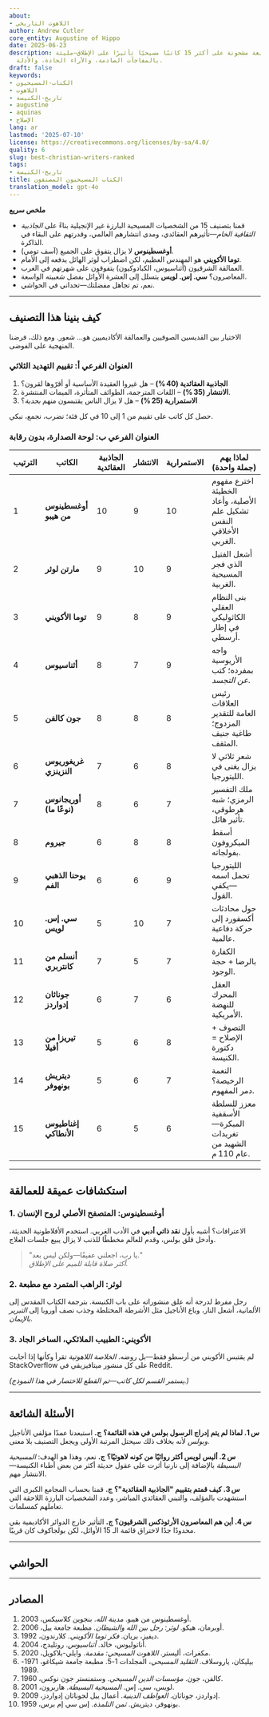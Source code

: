 ```yaml
---
about:
- اللاهوت التاريخي
author: Andrew Cutler
core_entity: Augustine of Hippo
date: 2025-06-23
description: نظرة سريعة مشحونة على أكثر 15 كاتبًا مسيحيًا تأثيرًا على الإطلاق—مليئة
  بالمفاجآت الصادمة، والآراء الحادة، والأدلة.
draft: false
keywords:
- الكتاب-المسيحيون
- اللاهوت
- تاريخ-الكنيسة
- augustine
- aquinas
- الإصلاح
lang: ar
lastmod: '2025-07-10'
license: https://creativecommons.org/licenses/by-sa/4.0/
quality: 6
slug: best-christian-writers-ranked
tags:
- تاريخ-الكنيسة
title: الكتاب المسيحيون المصنفون
translation_model: gpt-4o
---
```


**ملخص سريع**

- قمنا بتصنيف 15 من الشخصيات المسيحية البارزة غير الإنجيلية بناءً على *الجاذبية الثقافية الخام*—تأثيرهم العقائدي، ومدى انتشارهم العالمي، وقدرتهم على البقاء في الذاكرة. 
- **أوغسطينوس** لا يزال يتفوق على الجميع (آسف تومي). 
- **توما الأكويني** هو المهندس العظيم، لكن اضطراب لوثر الهائل يدفعه إلى الأمام. 
- العمالقة الشرقيون (أثناسيوس، الكبادوكيون) يتفوقون على شهرتهم في الغرب. 
- المعاصرون؟ **سي. إس. لويس** يتسلل إلى العشرة الأوائل بفضل شعبيته الواسعة. 
- نعم، تم تجاهل مفضلتك—تحداني في الحواشي. 

---

## كيف بنينا هذا التصنيف

الاختيار بين القديسين الصوفيين والعمالقة الأكاديميين هو... شعور. ومع ذلك، فرضنا المنهجية على الفوضى. 

### العنوان الفرعي أ: تقييم التهديد الثلاثي

1. **الجاذبية العقائدية (40 %)** – هل غيروا العقيدة الأساسية أو أقرّوها لقرون؟  
2. **الانتشار (35 %)** – اللغات المترجمة، الطوائف المتأثرة، الميمات المنتشرة.  
3. **الاستمرارية (25 %)** – هل لا يزال الناس يقتبسون منهم *بجدية*؟  

حصل كل كاتب على تقييم من 1 إلى 10 في كل فئة؛ نضرب، نجمع، نبكي.

### العنوان الفرعي ب: لوحة الصدارة، بدون رقابة

| الترتيب | الكاتب | الجاذبية العقائدية | الانتشار | الاستمرارية | لماذا يهم (جملة واحدة) |
|---------|--------|---------------------|----------|--------------|--------------------------|
| 1 | **أوغسطينوس من هيبو** | 10 | 9 | 10 | اخترع مفهوم الخطيئة الأصلية، وأعاد تشكيل علم النفس الأخلاقي الغربي. |
| 2 | **مارتن لوثر** | 9 | 10 | 9 | أشعل الفتيل الذي فجر المسيحية الغربية. |
| 3 | **توما الأكويني** | 9 | 8 | 9 | بنى النظام العقلي الكاثوليكي في إطار أرسطي. |
| 4 | **أثناسيوس** | 8 | 7 | 9 | واجه الأريوسية بمفرده؛ كتب *عن التجسد*. |
| 5 | **جون كالفن** | 8 | 8 | 8 | رئيس العلاقات العامة للتقدير المزدوج؛ طاغية جنيف المثقف. |
| 6 | **غريغوريوس النزينزي** | 7 | 6 | 8 | شعر ثلاثي لا يزال يغنى في الليتورجيا. |
| 7 | **أوريجانوس (نوعًا ما)** | 8 | 6 | 7 | ملك التفسير الرمزي؛ شبه هرطوقي، تأثير هائل. |
| 8 | **جيروم** | 6 | 8 | 8 | أسقط الميكروفون بفولجاته. |
| 9 | **يوحنا الذهبي الفم** | 6 | 6 | 9 | الليتورجيا تحمل اسمه—يكفي القول. |
| 10 | **سي. إس. لويس** | 5 | 10 | 7 | حول محادثات أكسفورد إلى حركة دفاعية عالمية. |
| 11 | **أنسلم من كانتربري** | 7 | 5 | 7 | الكفارة بالرضا + حجة الوجود. |
| 12 | **جوناثان إدواردز** | 6 | 7 | 6 | العقل المحرك للنهضة الأمريكية. |
| 13 | **تيريزا من أفيلا** | 5 | 6 | 8 | التصوف + الإصلاح = دكتورة الكنيسة. |
| 14 | **ديتريش بونهوفر** | 5 | 6 | 7 | النعمة الرخيصة؟ دمر المفهوم. |
| 15 | **إغناطيوس الأنطاكي** | 6 | 5 | 6 | معزز للسلطة الأسقفية المبكرة—تغريدات الشهيد من عام 110 م. |

---

## استكشافات عميقة للعمالقة

### 1. أوغسطينوس: المتصفح الأصلي لروح الإنسان

الاعترافات؟ أشبه بأول **نقد ذاتي أدبي** في الأدب الغربي. استخدم الأفلاطونية الحديثة، وأدخل قلق بولس، وقدم للعالم مخططًا للذنب لا يزال يبيع جلسات العلاج.

> "يا رب، اجعلني عفيفًا—ولكن ليس بعد."  
> *أكثر صلاة قابلة للميم على الإطلاق.*

### 2. لوثر: الراهب المتمرد مع مطبعة

رجل مفرط لدرجة أنه علق منشوراته على باب الكنيسة. بترجمة الكتاب المقدس إلى الألمانية، أشعل النار، وباع الأناجيل مثل الأشرطة المختلطة وجذب نصف أوروبا إلى *التبرير بالإيمان*.

### 3. الأكويني: الطبيب الملائكي، الساخر الجاد

لم يقتبس الأكويني من أرسطو فقط—بل روضه. *الخلاصة اللاهوتية* تقرأ وكأنها إذا أجابت StackOverflow على كل منشور ميتافيزيقي في Reddit.

*(يستمر القسم لكل كاتب—تم القطع للاختصار في هذا النموذج.)*

---

## الأسئلة الشائعة

**س 1. لماذا لم يتم إدراج الرسول بولس في هذه القائمة؟** 
**ج.** استبعدنا عمدًا مؤلفي الأناجيل *وبولس* لأنه بخلاف ذلك سيحتل المرتبة الأولى ويجعل التصنيف بلا معنى.

**س 2. أليس لويس أكثر روائيًا من كونه لاهوتيًا؟** 
**ج.** نعم، وهذا هو الهدف: *المسيحية البسيطة* بالإضافة إلى نارنيا أثرت على عقول حديثة أكثر من بعض أطباء الكنيسة—الانتشار مهم.

**س 3. كيف قمتم بتقييم "الجاذبية العقائدية"؟** 
**ج.** قمنا بحساب المجامع الكبرى التي استشهدت بالمؤلف، والتبني العقائدي المباشر، وعدد الشخصيات البارزة اللاحقة التي تعاملهم كمسلمات.

**س 4. أين هم المعاصرون الأرثوذكس الشرقيون؟** 
**ج.** التأثير خارج الدوائر الأكاديمية بقي محدودًا جدًا لاختراق قائمة الـ 15 الأوائل، لكن بولجاكوف كان قريبًا.

---

## الحواشي

[^1]: أوغسطينوس، *الاعترافات*، ترجمة هنري تشادويك، مطبعة جامعة أكسفورد، 1991.  
[^2]: لوثر، *عن حرية المسيحي*، 1520؛ الطبعة الحديثة. فورتريس، 2003.  
[^3]: الأكويني، *الخلاصة اللاهوتية*، Ia‑IIae، س.1‑5، بنزيجر بروس، 1947.

---

## المصادر

1. أوغسطينوس من هيبو. *مدينة الله*. بنجوين كلاسيكس، 2003. 
2. أوبرمان، هيكو. *لوثر: رجل بين الله والشيطان*. مطبعة جامعة ييل، 2006. 
3. ديفيز، بريان. *فكر توما الأكويني*. كلارندون، 1992. 
4. أناتوليوس، خالد. *أثناسيوس*. روتليدج، 2004. 
5. مكغراث، أليستر. *اللاهوت المسيحي: مقدمة*. وايلي-بلاكويل، 2020. 
6. بيليكان، ياروسلاف. *التقليد المسيحي*، المجلدات 1-5. مطبعة جامعة شيكاغو، 1971-1989. 
7. كالفن، جون. *مؤسسات الدين المسيحي*. وستمنستر جون نوكس، 1960. 
8. لويس، سي. إس. *المسيحية البسيطة*. هاربرون، 2001. 
9. إدواردز، جوناثان. *العواطف الدينية*. أعمال ييل لجوناثان إدواردز، 2009. 
10. بونهوفر، ديتريش. *ثمن التلمذة*. إس سي إم برس، 1959.